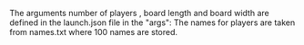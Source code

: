 The arguments number of players , board length and board width are defined in the launch.json file in the "args":
The names for players are taken from names.txt where 100 names are stored.
